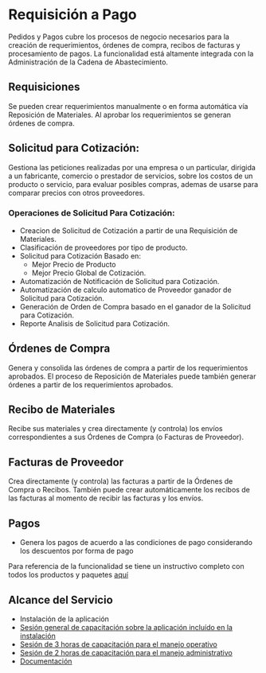 # Requisición a Pago
Pedidos y Pagos cubre los procesos de negocio necesarios para la creación de requerimientos, órdenes de compra, recibos de facturas y procesamiento de pagos. La funcionalidad está altamente integrada con
la Administración de la Cadena de Abastecimiento.

## Requisiciones
Se pueden crear requerimientos manualmente o en forma automática vía Reposición de Materiales. Al aprobar los requerimientos se generan órdenes de compra.

## Solicitud para Cotización:
Gestiona las peticiones realizadas por una empresa o un particular, dirigida a un fabricante, comercio o prestador de servicios, sobre los costos de un producto o servicio, para evaluar posibles compras, ademas de usarse para comparar precios con otros proveedores. 

### Operaciones de Solicitud Para Cotización:
- Creacion de Solicitud de Cotización a partir de una Requisición de Materiales.
- Clasificación de proveedores por tipo de producto.
- Solicitud para Cotización Basado en:
  - Mejor Precio de Producto 
  - Mejor Precio Global de Cotización.
- Automatización de Notificación de Solicitud para Cotización.
- Automatización de calculo automatico de Proveedor ganador de Solicitud para Cotización.
- Generación de Orden de Compra basado en el ganador de la Solicitud para Cotización.
- Reporte Analisis de Solicitud para Cotización.

## Órdenes de Compra
Genera y consolida las órdenes de compra a partir de los requerimientos aprobados. El proceso de Reposición de Materiales puede también generar órdenes a partir de los requerimientos aprobados.

## Recibo de Materiales
Recibe sus materiales y crea directamente (y controla) los envíos correspondientes a sus Órdenes de Compra (o Facturas de Proveedor).

## Facturas de Proveedor
Crea directamente (y controla) las facturas a partir de la Órdenes de Compra o Recibos. También puede crear automáticamente los recibos de las facturas al momento de recibir las facturas y los envíos.

## Pagos
- Genera los pagos de acuerdo a las condiciones de pago considerando los descuentos por forma de pago

Para referencia de la funcionalidad se tiene un instructivo completo con todos los productos y paquetes [aquí](https://docs.erpya.com/adempiere/requisition-to-invoice/index.html)

## Alcance del Servicio
- Instalación de la aplicación
- [Sesión general de capacitación sobre la aplicación incluído en la instalación](../learning/training-session.md)
- [Sesión de 3 horas de capacitación para el manejo operativo](../learning/training-session.md)
- [Sesión de 2 horas de capacitación para el manejo administrativo](../learning/training-session.md)
- [Documentación](https://docs.erpya.com/adempiere/requisition-to-invoice/index.html)
